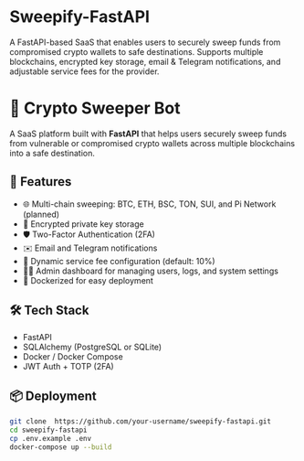 # Sweepify-FastAPI
A FastAPI-based SaaS that enables users to securely sweep funds from compromised crypto wallets to safe destinations. Supports multiple blockchains, encrypted key storage, email &amp; Telegram notifications, and adjustable service fees for the provider.

# 🧹 Crypto Sweeper Bot

A SaaS platform built with **FastAPI** that helps users securely sweep funds from vulnerable or compromised crypto wallets across multiple blockchains into a safe destination.

## 🚀 Features

- 🌐 Multi-chain sweeping: BTC, ETH, BSC, TON, SUI, and Pi Network (planned)
- 🔐 Encrypted private key storage
- 🛡️ Two-Factor Authentication (2FA)
- ✉️ Email and Telegram notifications
- 🧮 Dynamic service fee configuration (default: 10%)
- 🧑‍💼 Admin dashboard for managing users, logs, and system settings
- 🐳 Dockerized for easy deployment

## 🛠️ Tech Stack
- FastAPI
- SQLAlchemy (PostgreSQL or SQLite)
- Docker / Docker Compose
- JWT Auth + TOTP (2FA)

## 📦 Deployment

```bash
git clone  https://github.com/your-username/sweepify-fastapi.git
cd sweepify-fastapi
cp .env.example .env
docker-compose up --build
